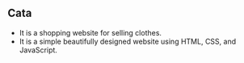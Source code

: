 ## Cata
* It is a shopping website for selling clothes.
* It is a simple beautifully designed website using HTML, CSS, and JavaScript. 
